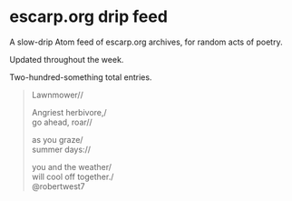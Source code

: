 # escarp.org drip feed

A slow-drip Atom feed of escarp.org archives, for random acts of poetry.

<!-- serendipity; refeed -->

Updated throughout the week.

<!-- Atom feed: (all) or (clean) -->

Two-hundred-something total entries. <!-- Loops until the heat-death of GitHub Actions. -->

> Lawnmower//
> 
> Angriest herbivore,/<br>
> go ahead, roar//
> 
> as you graze/<br>
> summer days://
> 
> you and the weather/<br>
> will cool off together./<br>
> @robertwest7
